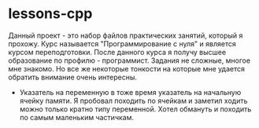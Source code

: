 # lessons-cpp
Данный проект - это набор файлов практических занятий, который я прохожу. Курс называется "Программирование с нуля" и является курсом переподготовки. После данного курса я получу высшее образование по профилю - программист.
Задания не сложные, многое мне знакомо. Но все же некоторые тонкости на которые мне удается обратить внимание очень интересны.

- Указатель на переменную в тоже время указатель на начальную ячейку памяти. Я пробовал походить по ячейкам и заметил ходить можно только кратно типу переменной. Хотел обмануть и походить по самым маленьким частичкам.
